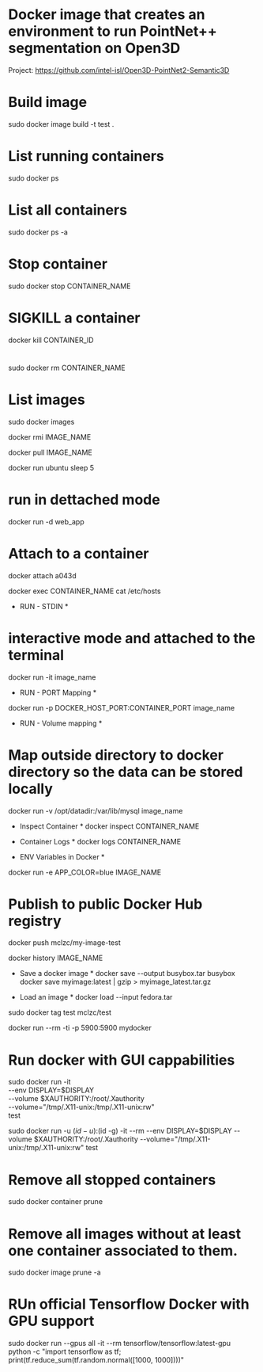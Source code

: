# Docker image that creates an environment to run PointNet++ segmentation on Open3D

Project: https://github.com/intel-isl/Open3D-PointNet2-Semantic3D

# Build image

sudo docker image build -t test .

# List running containers

sudo docker ps

# List all containers

sudo docker ps -a

# Stop container

sudo docker stop CONTAINER_NAME

# SIGKILL a container

docker kill CONTAINER_ID

#

sudo docker rm CONTAINER_NAME

# List images

sudo docker images

docker rmi IMAGE_NAME

docker pull IMAGE_NAME

docker run ubuntu sleep 5

# run in dettached mode

docker run -d web_app

# Attach to a container

docker attach a043d

docker exec CONTAINER_NAME cat /etc/hosts

- RUN - STDIN \*

# interactive mode and attached to the terminal

docker run -it image_name

- RUN - PORT Mapping \*

docker run -p DOCKER_HOST_PORT:CONTAINER_PORT image_name

- RUN - Volume mapping \*

# Map outside directory to docker directory so the data can be stored locally

docker run -v /opt/datadir:/var/lib/mysql image_name

- Inspect Container \*
  docker inspect CONTAINER_NAME

* Container Logs \*
  docker logs CONTAINER_NAME

* ENV Variables in Docker \*

docker run -e APP_COLOR=blue IMAGE_NAME

# Publish to public Docker Hub registry

docker push mclzc/my-image-test

docker history IMAGE_NAME

- Save a docker image \*
  docker save --output busybox.tar busybox
  docker save myimage:latest | gzip > myimage_latest.tar.gz

- Load an image \*
  docker load --input fedora.tar

sudo docker tag test mclzc/test

docker run --rm -ti -p 5900:5900 mydocker

# Run docker with GUI cappabilities

sudo docker run -it \
 --env DISPLAY=$DISPLAY \
    --volume $XAUTHORITY:/root/.Xauthority \
 --volume="/tmp/.X11-unix:/tmp/.X11-unix:rw" \
 test

sudo docker run -u $(id -u):$(id -g) -it --rm --env DISPLAY=$DISPLAY --volume $XAUTHORITY:/root/.Xauthority --volume="/tmp/.X11-unix:/tmp/.X11-unix:rw" test

# Remove all stopped containers

sudo docker container prune

# Remove all images without at least one container associated to them.

sudo docker image prune -a

# RUn official Tensorflow Docker with GPU support

sudo docker run --gpus all -it --rm tensorflow/tensorflow:latest-gpu \
 python -c "import tensorflow as tf; print(tf.reduce_sum(tf.random.normal([1000, 1000])))"

